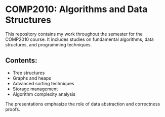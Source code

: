 # COMP2010: Algorithms and Data Structures
This repository contains my work throughout the semester for the COMP2010 course. It includes studies on fundamental algorithms, data structures, and programming techniques.

## Contents:
- Tree structures
- Graphs and heaps
- Advanced sorting techniques
- Storage management
- Algorithm complexity analysis


The presentations emphasize the role of data abstraction and correctness proofs.
